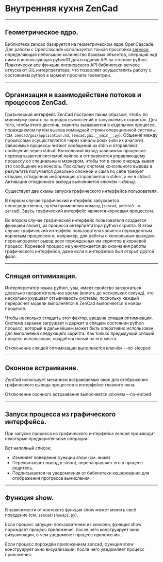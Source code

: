 # Внутренняя кухня ZenCad

-----------------------
## Геометрическое ядро.
Библиотека zencad базируется на геометрическом ядре OpenCascade. Для работы с OpenCascade используется тонкая прослойка [servoce](https://github.com/mirmik/servoce), определяющая небольшое количество базовых объектов, операций над ними и использующая pybind11 для создания API на стороне python. Практически все функции питоновского API библиотеки servoce отпускают GIL интерпретатора, что позволяет осуществлять работу с состоянием python в момент просчета геометрии.

-----------------------------------------------------------
## Организация и взаимодействие потоков и процессов ZenCad.
Графический интерфейс ZenCad построен таким образом, чтобы по минимуму влиять на порядок вычислений в запускаемых скриптах. Для того, чтобы этого достичь, скрипты вызываются в отдельном процессе, пораждаемом путём вызова командной строки операционной системы (см. `zencad/gui/application.md`, `zencad.gui.__main__.py`). Общение между процессами осуществляется через каналы posix (или их аналоги). Зависимые процессы читают сообщения из stdin и отправляют сообщения через stdout. Консольный вывод зависимых процессов перехватывается системой пайпов и отправляется управляющему процессу со специальным маркером, чтобы тот в свою очередь вывел это сообщение на консоль. Поскольку система консольного вывода в результате получается довольно сложной и сама по себе требует отладки, отладочная информация отправляется в stderr, а не в stdout. Активация отладочного вывода выполняется ключём _--debug_.

Существует две схемы запуска графического интерфейса пользователя. 

В первом случае графический интерфейс запускается непосредственно, путём применения команд (`zencad`, `python3 -m zencad`). Здесь графический интерфейс является корневым процессом. 

Во втором случае графический интерфейс пользователя создаётся функцией show(), из процесса интерпретатора python скрипта. В этом случае графический интерфейс пользователя является порожденным корневым процессом и, например, для работы с консольным выводом, перенаправляет вывод всех порожденных им скриптов в корневой процесс. Корневой процесс не уничтожается до окончания работы графического интерфейса, даже если в интерфейсе был открыт другой файл.

-----------------------------------------------------------
## Спящая оптимизация.
Интерперетатор языка python, увы, имеет свойство загружаться  довольно продолжительное время (вплоть до нескольких секунд), что несколько ухудшает отзывчивость системы, поскольку каждый перерасчет модели выполняется в ZenCad выполняется в новом процессе.

Чтобы несколько сгладить этот фактор, введена спящая оптимизация. Система заранее загружает и держит в спящем состоянии python процесс, который в дальнейшем может быть оперативно использован для выполнения следующего скрипта. Как только предыдущий спящий процесс использован, создаётся новый на его место.

Отключение спящей оптимизации выполняется ключём --no-sleeped

-----------------------------------------------------------
## Оконное встраивание.
_ZenCad_ использует механизм встраиваемых окон для отображения графического вывода процессов в интерфейсе главного окна.

Отключение оконного встраивания выполняется ключём --no-embed

------------------------------------------------------------
## Запуск процесса из графического интерфейса.
При запуске процесса из графического интерфейса zencad производит некоторые предварительные операции. 

Вот неполный список: 
- Изменяет поведение функции show (см. ниже)
- Перехватывает вывод в stdout, перенаправляет его в процесс-родитель.
- Подписывается на уведомления от библиотеки кеширования для отображения прогресса вычисления. 

-----------------------------------------------------------
## Функция show.
В зависимости от контекста функция show может менять своё поведение (см. `zencad/showapi.py`).

Если процесс запущен пользователем из консоли, функция show порождает процесс приложения, после чего конструирует окно визуализации, о чем уведомляет процесс приложения.

Если процесс порождён приложением zencad, функция show конструирует окно визуализации, после чего уведомляет процесс приложения.

